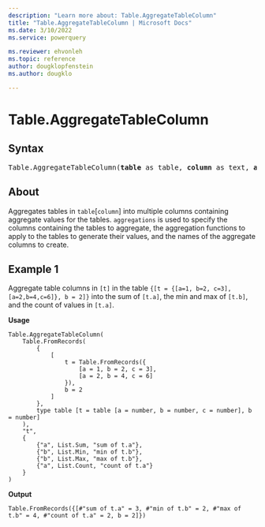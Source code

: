 ```yaml
---
description: "Learn more about: Table.AggregateTableColumn"
title: "Table.AggregateTableColumn | Microsoft Docs"
ms.date: 3/10/2022
ms.service: powerquery

ms.reviewer: ehvonleh
ms.topic: reference
author: dougklopfenstein
ms.author: dougklo

---
```

# Table.AggregateTableColumn

## Syntax

<pre>
Table.AggregateTableColumn(<b>table</b> as table, <b>column</b> as text, <b>aggregations</b> as list) as table
</pre>
  
## About

Aggregates tables in `table`[`column`] into multiple columns containing aggregate values for the tables. `aggregations` is used to specify the columns containing the tables to aggregate, the aggregation functions to apply to the tables to generate their values, and the names of the aggregate columns to create.

## Example 1

Aggregate table columns in `[t]` in the table `{[t = {[a=1, b=2, c=3], [a=2,b=4,c=6]}, b = 2]}` into the sum of `[t.a]`, the min and max of `[t.b]`, and the count of values in `[t.a]`.

**Usage**

```powerquery-m
Table.AggregateTableColumn(
    Table.FromRecords(
        {
            [
                t = Table.FromRecords({
                    [a = 1, b = 2, c = 3],
                    [a = 2, b = 4, c = 6]
                }),
                b = 2
            ]
        },
        type table [t = table [a = number, b = number, c = number], b = number]
    ),
    "t",
    {
        {"a", List.Sum, "sum of t.a"},
        {"b", List.Min, "min of t.b"},
        {"b", List.Max, "max of t.b"},
        {"a", List.Count, "count of t.a"}
    }
)
```

**Output**

`Table.FromRecords({[#"sum of t.a" = 3, #"min of t.b" = 2, #"max of t.b" = 4, #"count of t.a" = 2, b = 2]})`
